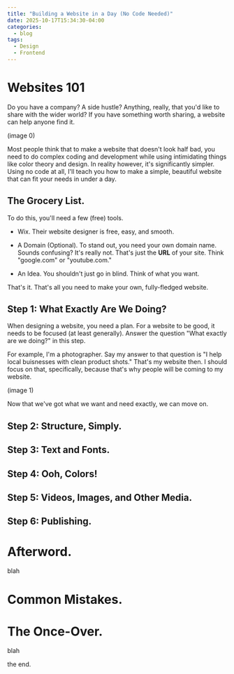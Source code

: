 ```yaml
---
title: "Building a Website in a Day (No Code Needed)"
date: 2025-10-17T15:34:30-04:00
categories:
  - blog
tags:
  - Design
  - Frontend
---
```

# Websites 101
Do you have a company? A side hustle? Anything, really, that you'd like to share with the wider world? If you have something worth sharing, a website can help anyone find it. 

(image 0)

Most people think that to make a website that doesn't look half bad, you need to do complex coding and development while using intimidating things like color theory and design. In reality however, it's significantly simpler. Using no code at all, I'll teach you how to make a simple, beautiful website that can fit your needs in under a day.

## The Grocery List.

To do this, you'll need a few (free) tools. 

* Wix. 
  Their website designer is free, easy, and smooth.

* A Domain (Optional).
  To stand out, you need your own domain name. Sounds confusing? It's really not. That's just the **URL** of your site. Think "google.com" or "youtube.com."

* An Idea.
  You shouldn't just go in blind. Think of what you want.

That's it. That's all you need to make your own, fully-fledged website.

## Step 1: What Exactly Are We Doing?

When designing a website, you need a plan. For a website to be good, it needs to be focused (at least generally). Answer the question "What exactly are we doing?" in this step. 

For example, I'm a photographer. Say my answer to that question is "I help local buisnesses with clean product shots." That's my website then. I should focus on that, specifically, because that's why people will be coming to my website. 

(image 1)

Now that we've got what we want and need exactly, we can move on.

## Step 2: Structure, Simply.



## Step 3: Text and Fonts.

## Step 4: Ooh, Colors!

## Step 5: Videos, Images, and Other Media.

## Step 6: Publishing.

# Afterword.

blah

# Common Mistakes.

# The Once-Over.

blah

the end.